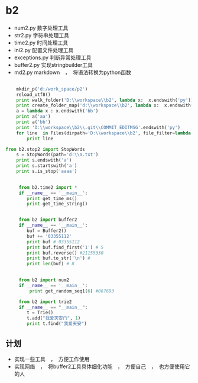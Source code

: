 b2　
======================
* num2.py 数字处理工具
* str2.py 字符串处理工具
* time2.py 时间处理工具
* ini2.py 配置文件处理工具
* exceptions.py 判断异常处理工具
* buffer2.py 实现stringbuilder工具
* md2.py markdown　，　将语法转换为python函数



```python  
     
    mkdir_p('d:/work_space/p2')
    reload_utf8()
    print walk_folder('D:\\workspace\\b2', lambda x:  x.endswith('py'))
    print create_folder_map('d:\\workspace\\b2', lambda x:  x.endswith('py') , limit_level = 1)
    a = lambda x : x.endswith('bb')
    print a('aa')
    print a('bb')
    print 'D:\\workspace\\b2\\.git\\COMMIT_EDITMSG'.endswith('py')
    for line  in Files(dirpath='D:\\workspace\\b2', file_filter=lambda x:  x.endswith('py')):
        print line 
```



```python   
from b2.stop2 import StopWords
    s = StopWords(path='d:\\a.txt')
    print s.endswith('a')
    print s.startswith('a')
    print s.is_stop('aaaa')
```

```python   
    
     from b2.time2 import *
     if __name__ == '__main__':
        print get_time_ms()
        print get_time_string()
```


```python   

     from b2 import buffer2
     if __name__ == '__main__':
        buf = Buffer2()
        buf += '03355112'
        print buf # 03355112
        print buf.find_first('1') # 5
        print buf.reverse() #21155330
        print buf.to_str('\n') #
        print len(buf) # 8
```

```python   
   
     from b2 import num2
     if __name__ == '__main__':
         print get_random_seq1(6) #067693
```

```python
     from b2 import trie2 
     if __name__ == "__main__":
        t = Trie()
        t.add("我爱天安门", 1)
        print t.find("我爱天安")
```

计划
---------
-  实现一些工具　，　方便工作使用　　
-  实现网络　，　将buffer2工具具体细化功能　，　方便自己　，　也方便使用它的人
